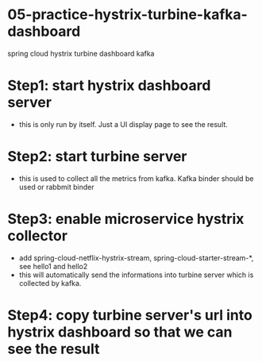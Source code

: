# 05-practice-hystrix-turbine-kafka-dashboard
spring cloud hystrix turbine dashboard kafka

# Step1: start hystrix dashboard server
- this is only run by itself. Just a UI display page to see the result. 
# Step2: start turbine server
- this is used to collect all the metrics from kafka. Kafka binder should be used or rabbmit binder
# Step3: enable microservice hystrix collector
- add spring-cloud-netflix-hystrix-stream, spring-cloud-starter-stream-*, see hello1 and hello2
- this will automatically send the informations into turbine server which is collected by kafka.

# Step4: copy turbine server's url into hystrix dashboard so that we can see the result
